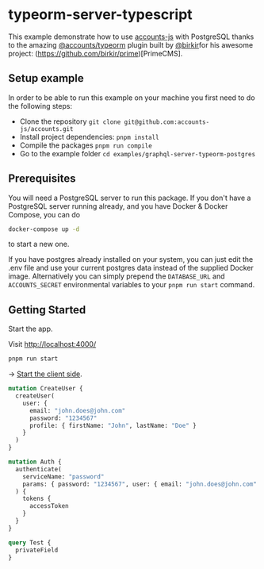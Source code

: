 # typeorm-server-typescript

This example demonstrate how to use [accounts-js](https://github.com/accounts-js/accounts) with PostgreSQL thanks to the amazing [@accounts/typeorm](https://www.npmjs.com/package/@accounts/typeorm) plugin built by [@birkir](https://github.com/birkir/)for his awesome project: (https://github.com/birkir/prime)[PrimeCMS].

## Setup example

In order to be able to run this example on your machine you first need to do the following steps:

- Clone the repository `git clone git@github.com:accounts-js/accounts.git`
- Install project dependencies: `pnpm install`
- Compile the packages `pnpm run compile`
- Go to the example folder `cd examples/graphql-server-typeorm-postgres`

## Prerequisites

You will need a PostgreSQL server to run this package. If you don't have a PostgreSQL server running already, and you have Docker & Docker Compose, you can do

```bash
docker-compose up -d
```

to start a new one.

If you have postgres already installed on your system, you can just edit the .env file and use your current postgres data instead of the supplied Docker image.
Alternatively you can simply prepend the `DATABASE_URL` and `ACCOUNTS_SECRET` environmental variables to your `pnpm run start` command.

## Getting Started

Start the app.

Visit <http://localhost:4000/>

```bash
pnpm run start
```

-> [Start the client side](../react-graphql-typescript).

```graphql
mutation CreateUser {
  createUser(
    user: {
      email: "john.does@john.com"
      password: "1234567"
      profile: { firstName: "John", lastName: "Doe" }
    }
  )
}

mutation Auth {
  authenticate(
    serviceName: "password"
    params: { password: "1234567", user: { email: "john.does@john.com" } }
  ) {
    tokens {
      accessToken
    }
  }
}

query Test {
  privateField
}
```
